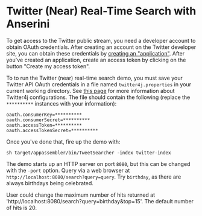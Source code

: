 # Twitter (Near) Real-Time Search with Anserini

To get access to the Twitter public stream, you need a developer account to obtain OAuth credentials. After creating an 
account on the Twitter developer site, you can obtain these credentials by [creating an "application"](https://dev.twitter.com/apps/new). 
After you've created an application, create an access token by clicking on the button "Create my access token".

To to run the Twitter (near) real-time search demo, you must save your Twitter API OAuth credentials in a file named 
`twitter4j.properties` in your current working directory. See [this page](http://twitter4j.org/en/configuration.html) for 
more information about Twitter4j configurations. The file should contain the following (replace the `**********` instances 
with your information):

```
oauth.consumerKey=**********
oauth.consumerSecret=**********
oauth.accessToken=**********
oauth.accessTokenSecret=**********
```

Once you've done that, fire up the demo with:

```
sh target/appassembler/bin/TweetSearcher -index twitter-index
```

The demo starts up an HTTP server on port `8080`, but this can be changed with the `-port` option. Query via a web browser 
at `http://localhost:8080/search?query=query`. Try `birthday`, as there are always birthdays being celebrated.

User could change the maximum number of hits returned at 'http://localhost:8080/search?query=birthday&top=15'. The default 
number of hits is 20. 
